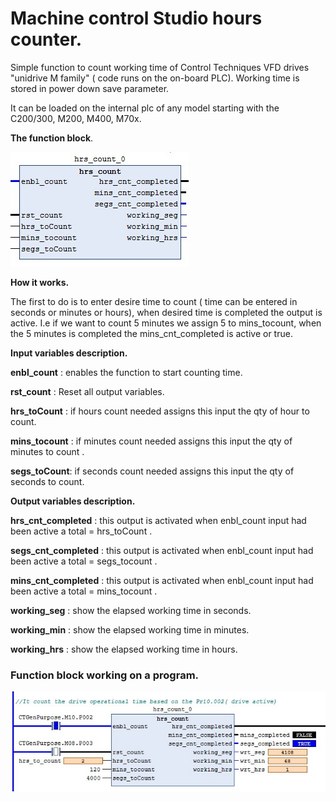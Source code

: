 # Machine control Studio hours counter.
Simple function to count working time of Control Techniques VFD  drives "unidrive M family" ( code runs on the on-board PLC). Working time is stored in power down save parameter.

It can be loaded on the internal plc of  any model  starting with the C200/300, M200, M400, M70x.

**The function block**.

![](https://github.com/luisgcu/MCS_hrs_counter/blob/master/docs/FB1.jpg)

**How it works.**

The first to do is to enter desire time to count ( time can be  entered in seconds or minutes or hours), when  desired time is completed the output is active.  I.e if we want to count 5 minutes we assign 5 to mins_tocount, when the 5 minutes is completed the mins_cnt_completed is active or true.

**Input variables  description.**

**enbl_count**  : enables the function to start counting time.

**rst_count** : Reset all output variables.

**hrs_toCount** : if hours count needed  assigns this input  the qty of hour to count.

**mins_tocount** : if minutes  count needed  assigns this input  the qty of minutes to count .

**segs_toCount**: if seconds  count needed  assigns this input  the qty of seconds to count. 

**Output variables  description.**

**hrs_cnt_completed** :  this  output  is activated when enbl_count input had been active a total = hrs_toCount .

**segs_cnt_completed** : this  output  is activated when enbl_count input had been active a total = segs_tocount .

**mins_cnt_completed** : this  output  is activated when enbl_count input had been active a total = mins_tocount .

**working_seg** : show the elapsed working time in seconds.

**working_min** : show the elapsed working time in minutes.

**working_hrs** : show the elapsed working time in hours.

### Function block working  on a program.

![](https://github.com/luisgcu/MCS_hrs_counter/blob/master/docs/FB2.jpg)





